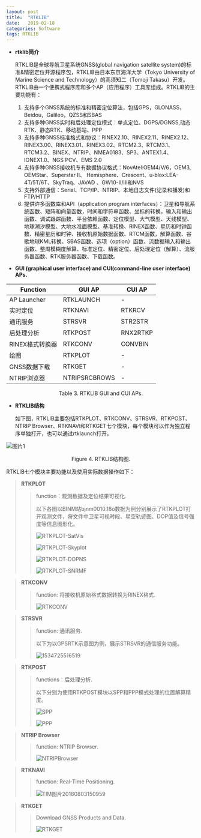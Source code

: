 ```yaml
---
layout: post
title:  "RTKLIB"
date:   2019-02-18
categories: Software
tags: RTKLIB
---
```


- **rtklib简介**

  RTKLIB是全球导航卫星系统GNSS(global navigation satellite system)的标准&精密定位开源程序包，RTKLIB由日本东京海洋大学（Tokyo University of Marine Science and Technology）的高须知二（Tomoji Takasu）开发。RTKLIB由一个便携式程序库和多个AP（应用程序）工具库组成。RTKLIB的主要功能有： 

  1. 支持多个GNSS系统的标准和精密定位算法，包括GPS，GLONASS，Beidou，Galileo，QZSS和SBAS
  2. 支持多种GNSS实时和后处理定位模式：单点定位、DGPS/DGNSS,动态RTK、静态RTK、移动基站、PPP
  3. 支持多种GNSS标准格式和协议：RINEX2.10、RINEX2.11、RINEX2.12、RINEX3.00、RINEX3.01、RINEX3.02、RTCM2.3、RTCM3.1、RTCM3.2、BINEX、NTRIP、NMEA0183、SP3、ANTEX1.4、IONEX1.0、NGS PCV、EMS 2.0
  4. 支持多种GNSS接收机专有数据协议格式：NovAtel:OEM4/V/6，OEM3, OEMStar、Superstar II、 Hemisphere、Crescent、u‐blox:LEA-4T/5T/6T、SkyTraq、JAVAD 、GW10-II/III和NVS
  5. 支持外部通信：Serial、TCP/IP、NTRIP、本地日志文件(记录和播发)和FTP/HTTP
  6. 提供许多函数库和API（application program interfaces）：卫星和导航系统函数、矩阵和向量函数，时间和字符串函数、坐标的转换，输入和输出函数、调试跟踪函数、平台依赖函数、定位模型、大气模型、天线模型、地球潮汐模型、大地水准面模型、基准转换、RINEX函数、星历和时钟函数、精密星历和时钟、接收机原始数据函数、RTCM函数，解算函数、谷歌地球KML转换、SBAS函数、选项（option）函数、流数据输入和输出函数、整周模糊度解算、标准定位、精密定位、后处理定位（解算）、流服务器函数、RTK服务器函数、下载函数。 



- **GUI (graphical user interface) and CUI(command-line user interface) APs.**

| Function        | GUI AP        | CUI AP   |
| --------------- | ------------- | -------- |
| AP Launcher     | RTKLAUNCH     | -        |
| 实时定位        | RTKNAVI       | RTKRCV   |
| 通讯服务        | STRSVR        | STR2STR  |
| 后处理分析      | RTKPOST       | RNX2RTKP |
| RINEX格式转换器 | RTKCONV       | CONVBIN  |
| 绘图            | RTKPLOT       | -        |
| GNSS数据下载    | RTKGET        | -        |
| NTRIP浏览器     | NTRIPSRCBROWS | -        |

<center>Table 3. RTKLIB GUI and CUI APs. </center>

- **RTKLIB结构**

  如下图，RTKLIB主要包括RTKPLOT、RTKCONV、STRSVR、RTKPOST、NTRIP Browser、RTKNAVI和RTKGET七个模块，每个模块可以作为独立程序单独打开，也可以通过rtklaunch打开。

![图片1](https://raw.githubusercontent.com/Sardingfish/Sardingfish.github.io/master/image/2019-02-18-RTKLIB/flow.png)

<center>Figure 4. RTKLIB结构图. </center>

RTKLIB七个模块主要功能以及使用实际数据操作如下：

> **RTKPLOT**
>
> > function：观测数据及定位结果可视化.
> >
> > 以下各图以BINM站bjnm0010.18o数据为例分别展示了RTKPLOT打开观测文件，将文件中卫星可视时段、星空轨迹图、DOP值及信号强度等信息图形化。
> >
> > ![RTKPLOT-SatVis](https://raw.githubusercontent.com/Sardingfish/Sardingfish.github.io/master/image/2019-02-18-RTKLIB/RTKPLOT-SatVis.png)
> >
> > ![RTKPLOT-Skyplot](https://raw.githubusercontent.com/Sardingfish/Sardingfish.github.io/master/image/2019-02-18-RTKLIB/RTKPLOT-Skyplot.png)
> >
> > ![RTKPLOT-DOPNS](https://raw.githubusercontent.com/Sardingfish/Sardingfish.github.io/master/image/2019-02-18-RTKLIB/RTKPLOT-DOPNS.png)
> >
> > ![RTKPLOT-SNRMF](https://raw.githubusercontent.com/Sardingfish/Sardingfish.github.io/master/image/2019-02-18-RTKLIB/RTKPLOT-SNRMF.png)

> **RTKCONV**
>
> > function: 将接收机原始格式数据转换为RINEX格式.
> >
> > ![RTKCONV](https://raw.githubusercontent.com/Sardingfish/Sardingfish.github.io/master/image/2019-02-18-RTKLIB/RTKCONV.png)

> **STRSVR**
>
> > function: 通讯服务.
> >
> > 以下为以GPSRTK示意图为例，展示STRSVR的通信服务功能。
> >
> > ![1534725516519](C:\Users\Jason\AppData\Local\Temp\1534725516519.png)

> **RTKPOST**
>
> > functions：后处理分析.
> >
> > 以下分别为使用RTKPOST模块以SPP和PPP模式处理的位置解算精度。
> >
> > ![SPP](https://raw.githubusercontent.com/Sardingfish/Sardingfish.github.io/master/image/2019-02-18-RTKLIB/SPP.png)
> >
> > ![PPP](https://raw.githubusercontent.com/Sardingfish/Sardingfish.github.io/master/image/2019-02-18-RTKLIB/PPP.png)
> >
> >

> **NTRIP Browser**
>
> > function: NTRIP Browser.
> >
> > ![NTRIPBrowser](https://raw.githubusercontent.com/Sardingfish/Sardingfish.github.io/master/image/2019-02-18-RTKLIB/NTRIPBrowser.png)

> **RTKNAVI**
>
> > function: Real‐Time Positioning.
> >
> > ![TIM图片20180803150959](https://raw.githubusercontent.com/Sardingfish/Sardingfish.github.io/master/image/2019-02-18-RTKLIB/TIM图片20180803150959.png)



> **RTKGET**
>
> > Download GNSS Products and Data.
> >
> > ![RTKGET](https://raw.githubusercontent.com/Sardingfish/Sardingfish.github.io/master/image/2019-02-18-RTKLIB/RTKGET.png)


